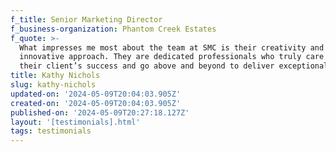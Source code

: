 ```yaml
---
f_title: Senior Marketing Director
f_business-organization: Phantom Creek Estates
f_quote: >-
  What impresses me most about the team at SMC is their creativity and
  innovative approach. They are dedicated professionals who truly care about
  their client’s success and go above and beyond to deliver exceptional results.
title: Kathy Nichols
slug: kathy-nichols
updated-on: '2024-05-09T20:04:03.905Z'
created-on: '2024-05-09T20:04:03.905Z'
published-on: '2024-05-09T20:27:18.127Z'
layout: '[testimonials].html'
tags: testimonials
---
```



